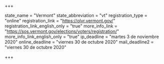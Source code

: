 +++

state_name = "Vermont"
state_abbreviation = "vt"
registration_type = "online"
registration_link = "https://olvr.vermont.gov/"
registration_link_english_only = "true"
more_info_link = "https://sos.vermont.gov/elections/voters/registration/"
more_info_link_english_only = "true"
ip_deadline = "martes 3 de noviembre 2020"
online_deadline = "viernes 30 de octubre 2020"
mail_deadline2 = "viernes 30 de octubre 2020"

+++